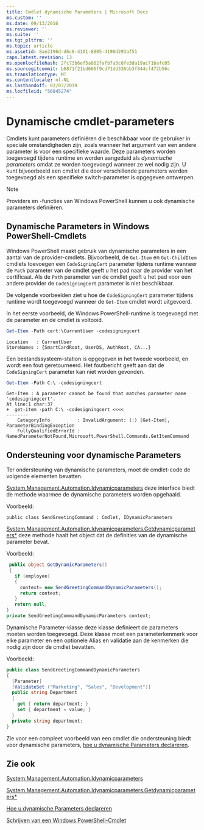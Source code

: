 ```yaml
---
title: Cmdlet dynamische Parameters | Microsoft Docs
ms.custom: ''
ms.date: 09/13/2016
ms.reviewer: ''
ms.suite: ''
ms.tgt_pltfrm: ''
ms.topic: article
ms.assetid: 8ae2196d-d6c8-4101-8805-4190d293af51
caps.latest.revision: 13
ms.openlocfilehash: 2fc73b6ef5a862fafb7a3c8fe3da19ac71bafc05
ms.sourcegitcommit: b6871f21bd666f9cd71dd336bb3f844cf472b56c
ms.translationtype: MT
ms.contentlocale: nl-NL
ms.lasthandoff: 02/03/2019
ms.locfileid: "56845274"
---
```

# <a name="cmdlet-dynamic-parameters"></a>Dynamische cmdlet-parameters

Cmdlets kunt parameters definiëren die beschikbaar voor de gebruiker in speciale omstandigheden zijn, zoals wanneer het argument van een andere parameter is voor een specifieke waarde. Deze parameters worden toegevoegd tijdens runtime en worden aangeduid als *dynamische parameters* omdat ze worden toegevoegd wanneer ze wel nodig zijn. U kunt bijvoorbeeld een cmdlet die door verschillende parameters worden toegevoegd als een specifieke switch-parameter is opgegeven ontwerpen.

> [!NOTE]
> Providers en -functies van Windows PowerShell kunnen u ook dynamische parameters definiëren.

## <a name="dynamic-parameters-in-windows-powershell-cmdlets"></a>Dynamische Parameters in Windows PowerShell-Cmdlets

Windows PowerShell maakt gebruik van dynamische parameters in een aantal van de provider-cmdlets. Bijvoorbeeld, de `Get-Item` en `Get-ChildItem` cmdlets toevoegen een `CodeSigningCert` parameter tijdens runtime wanneer de `Path` parameter van de cmdlet geeft u het pad naar de provider van het certificaat. Als de `Path` parameter van de cmdlet geeft u het pad voor een andere provider de `CodeSigningCert` parameter is niet beschikbaar.

De volgende voorbeelden ziet u hoe de `CodeSigningCert` parameter tijdens runtime wordt toegevoegd wanneer de `Get-Item` cmdlet wordt uitgevoerd.

In het eerste voorbeeld, de Windows PowerShell-runtime is toegevoegd met de parameter en de cmdlet is voltooid.

```powershell
Get-Item -Path cert:\CurrentUser -codesigningcert
```

```output
Location   : CurrentUser
StoreNames : {SmartCardRoot, UserDS, AuthRoot, CA...}
```

Een bestandssysteem-station is opgegeven in het tweede voorbeeld, en wordt een fout geretourneerd. Het foutbericht geeft aan dat de `CodeSigningCert` parameter kan niet worden gevonden.

```powershell
Get-Item -Path C:\ -codesigningcert
```

```output
Get-Item : A parameter cannot be found that matches parameter name 'codesigningcert'.
At line:1 char:37
+  get-item -path C:\ -codesigningcert <<<<
--------
    CategoryInfo          : InvalidArgument: (:) [Get-Item], ParameterBindingException
    FullyQualifiedErrorId : NamedParameterNotFound,Microsoft.PowerShell.Commands.GetItemCommand
```

## <a name="support-for-dynamic-parameters"></a>Ondersteuning voor dynamische Parameters

Ter ondersteuning van dynamische parameters, moet de cmdlet-code de volgende elementen bevatten.

[System.Management.Automation.Idynamicparameters](/dotnet/api/System.Management.Automation.IDynamicParameters) deze interface biedt de methode waarmee de dynamische parameters worden opgehaald.

Voorbeeld:

`public class SendGreetingCommand : Cmdlet, IDynamicParameters`

[System.Management.Automation.Idynamicparameters.Getdynamicparameters*](/dotnet/api/System.Management.Automation.IDynamicParameters.GetDynamicParameters) deze methode haalt het object dat de definities van de dynamische parameter bevat.

Voorbeeld:

```csharp
 public object GetDynamicParameters()
 {
   if (employee)
   {
     context= new SendGreetingCommandDynamicParameters();
     return context;
   }
   return null;
}
private SendGreetingCommandDynamicParameters context;
```

Dynamische Parameter-klasse deze klasse definieert de parameters moeten worden toegevoegd. Deze klasse moet een parameterkenmerk voor elke parameter en een optionele Alias en validatie aan de kenmerken die nodig zijn door de cmdlet bevatten.

Voorbeeld:

```csharp
public class SendGreetingCommandDynamicParameters
{
  [Parameter]
  [ValidateSet ("Marketing", "Sales", "Development")]
  public string Department
  {
    get { return department; }
    set { department = value; }
  }
  private string department;
}
```

Zie voor een compleet voorbeeld van een cmdlet die ondersteuning biedt voor dynamische parameters, [hoe u dynamische Parameters declareren](./how-to-declare-dynamic-parameters.md).

## <a name="see-also"></a>Zie ook

[System.Management.Automation.Idynamicparameters](/dotnet/api/System.Management.Automation.IDynamicParameters)

[System.Management.Automation.Idynamicparameters.Getdynamicparameters*](/dotnet/api/System.Management.Automation.IDynamicParameters.GetDynamicParameters)

[Hoe u dynamische Parameters declareren](./how-to-declare-dynamic-parameters.md)

[Schrijven van een Windows PowerShell-Cmdlet](./writing-a-windows-powershell-cmdlet.md)
